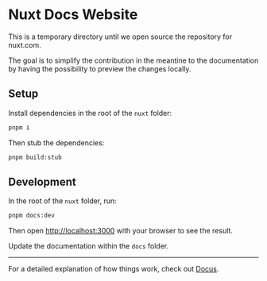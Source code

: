 # Nuxt Docs Website

This is a temporary directory until we open source the repository for nuxt.com.

The goal is to simplify the contribution in the meantine to the documentation by having the possibility to preview the changes locally.

## Setup

Install dependencies in the root of the `nuxt` folder:

```bash
pnpm i
```

Then stub the dependencies:

```bash
pnpm build:stub
```

## Development

In the root of the `nuxt` folder, run:

```bash
pnpm docs:dev
```

Then open [http://localhost:3000](http://localhost:3000) with your browser to see the result.

Update the documentation within the `docs` folder.

---

For a detailed explanation of how things work, check out [Docus](https://docus.dev).
